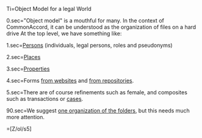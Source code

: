 Ti=Object Model for a legal World

0.sec="Object model" is a mouthful for many.  In the context of CommonAccord, it can be understood as the organization of files on a hard drive  At the top level, we have something like:

1.sec=<a href="index.php?action=list&file=U/id/">Persons</a> (individuals, legal persons, roles and pseudonyms)

2.sec=<a href="index.php?action=list&file=U/at/">Places</a>

3.sec=<a href="index.php?action=list&file=U/is/">Properties</a>

4.sec=Forms <a href="index.php?action=list&file=Wx/">from websites</a> and <a href="index.php?action=list&file=GHx/">from repositories</a>. 

5.sec=There are of course refinements such as female, and composites such as transactions or <a href="index.php?action=source&file=Wx/gov/uscourts/cand/model-protective-orders/Patent/Demo_ProtectiveOrder_0.md">cases</a>.

90.sec=We suggest <a href="index.php?action=list&file=">one organization of the folders</a>, but this needs much more attention.

=[Z/ol/s5]
